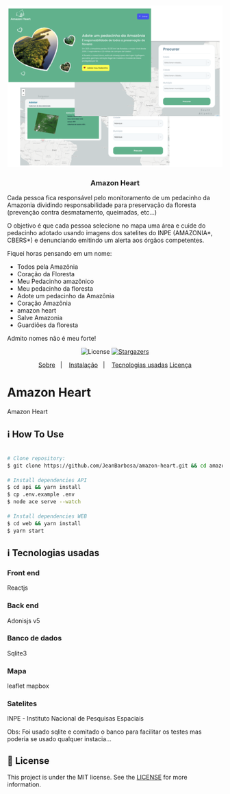 ![Amazon Heart](screenshots/default.png)

<h3 align="center">
  Amazon Heart
</h3>

<p align="left">
Cada pessoa fica responsável pelo monitoramento de um pedacinho da Amazonia
dividindo responsabilidade para preservação da floresta (prevenção contra desmatamento, queimadas, etc…)

O objetivo é que cada pessoa selecione no mapa uma área e cuide do pedacinho adotado usando imagens dos satelites do INPE (AMAZONIA*, CBERS*) e denunciando emitindo um alerta aos órgãos competentes.

Fiquei horas pensando em um nome:
* Todos pela Amazônia
* Coração da Floresta
* Meu Pedacinho amazônico
* Meu pedacinho da floresta
* Adote um pedacinho da Amazônia
* Coração Amazônia
* amazon heart
* Salve Amazonia
* Guardiões da floresta

Admito nomes não é meu forte!
</p>

<p align="center">

  <img alt="License" src="https://img.shields.io/badge/license-MIT-%2304D361">

  <a target="_blank"  href ="https://github.com/jeanbarbosa/amazon-heart/stargazers">
    <img alt="Stargazers" src="https://img.shields.io/github/stars/jeanbarbosa/amazon-heart?style=social">
  </a>
</p>

<p align="center">
  <a target="_blank"  href ="#Classroom">Sobre</a>&nbsp;&nbsp;&nbsp;|&nbsp;&nbsp;&nbsp;
  <a target="_blank"  href ="#information_source-how-to-use">Instalação</a>&nbsp;&nbsp;&nbsp;|&nbsp;&nbsp;&nbsp;
  <a target="_blank"  href ="#tech">Tecnologias usadas</a>
  <a target="_blank"  href ="#memo-license">Licença</a>
</p>

# Amazon Heart
Amazon Heart

## :information_source: How To Use

```bash

# Clone repository:
$ git clone https://github.com/JeanBarbosa/amazon-heart.git && cd amazon-heart

# Install dependencies API
$ cd api && yarn install
$ cp .env.example .env
$ node ace serve --watch

# Install dependencies WEB
$ cd web && yarn install
$ yarn start

```
## :information_source: Tecnologias usadas

### Front end
Reactjs

### Back end
Adonisjs v5

### Banco de dados
Sqlite3

### Mapa
leaflet
mapbox

### Satelites
  INPE - Instituto Nacional de Pesquisas Espaciais

Obs: Foi usado sqlite e comitado o banco para facilitar os testes mas poderia se usado qualquer instacia...

## :memo: License
This project is under the MIT license. See the [LICENSE](https://github.com/jeanbarbosa/amazon-heart/blob/master/LICENSE) for more information.
